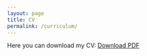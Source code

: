 ```yaml
---
layout: page
title: CV
permalink: /curriculum/
---
```


<!-- Curriculum Vitae -->

Here you can download my CV: [Download PDF](assets/AlessandroContri_resume.pdf)

